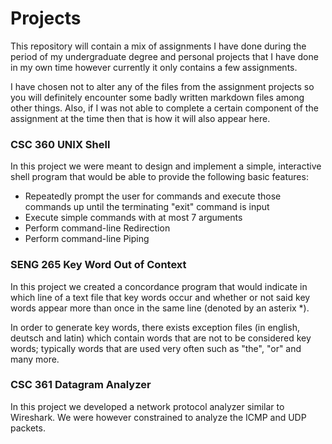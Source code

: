 # Projects
This repository will contain a mix of assignments I have done during the period of my undergraduate degree and personal projects that I have done in my own time
however currently it only contains a few assignments.

I have chosen not to alter any of the files from the assignment projects so you will definitely encounter some badly written markdown files among other things. 
Also, if I was not able to complete a certain component of the assignment at the time then that is how it will also appear here.

### CSC 360 UNIX Shell
In this project we were meant to design and implement a simple, interactive shell program that would be able to provide the following basic features:
* Repeatedly prompt the user for commands and execute those commands up until the terminating "exit" command is input
* Execute simple commands with at most 7 arguments
* Perform command-line Redirection
* Perform command-line Piping

### SENG 265 Key Word Out of Context
In this project we created a concordance program that would indicate in which line of a text file that key words occur and whether or not said key words appear more 
than once in the same line (denoted by an asterix *).

In order to generate key words, there exists exception files (in english, deutsch and latin) which contain words that are not to be considered key words; typically 
words that are used very often such as "the", "or" and many more.

### CSC 361 Datagram Analyzer
In this project we developed a network protocol analyzer similar to Wireshark. We were however constrained to analyze the ICMP and UDP packets.
